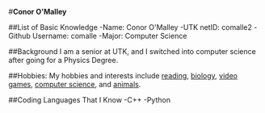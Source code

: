 #**Conor O'Malley**

##List of Basic Knowledge
-Name: Conor O'Malley
-UTK netID: comalle2
-Github Username: comalle
-Major: Computer Science

##Background
I am a senior at UTK, and I switched into computer science after going for a Physics Degree.

##Hobbies:
My hobbies and interests include [reading](https://en.wikipedia.org/wiki/Reading), [biology](https://en.wikipedia.org/wiki/Biology), [video games](https://en.wikipedia.org/wiki/PC_game#Contemporary_PC_gaming), [computer science](https://undergrad.cs.umd.edu/what-computer-science#:~:text=Computer%20Science%20is%20the%20study,design%2C%20development%2C%20and%20application.), and [animals](https://a-z-animals.com/animals/).

##Coding Languages That I Know
-C++
-Python


